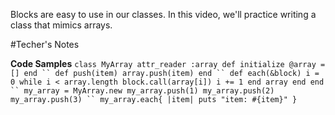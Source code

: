 Blocks are easy to use in our classes. 
In this video, we'll practice writing a class that mimics arrays.

#Techer's Notes

**Code Samples**
`
class MyArray
  attr_reader :array
  def initialize
    @array = []
  end
``
  def push(item)
    array.push(item)
  end
``
  def each(&block)
    i = 0
    while i < array.length
      block.call(array[i])
      i += 1
    end
    array
  end
end
``
my_array = MyArray.new
my_array.push(1)
my_array.push(2)
my_array.push(3)
``
my_array.each{ |item| puts "item: #{item}" }
`
